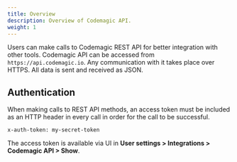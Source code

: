 ```yaml
---
title: Overview
description: Overview of Codemagic API.
weight: 1
---
```


Users can make calls to Codemagic REST API for better integration with other tools. Codemagic API can be accessed from `https://api.codemagic.io`. Any communication with it takes place over HTTPS. All data is sent and received as JSON.

## Authentication

When making calls to REST API methods, an access token must be included as an HTTP header in every call in order for the call to be successful.

```
x-auth-token: my-secret-token
```

The access token is available via UI in **User settings > Integrations > Codemagic API > Show**.